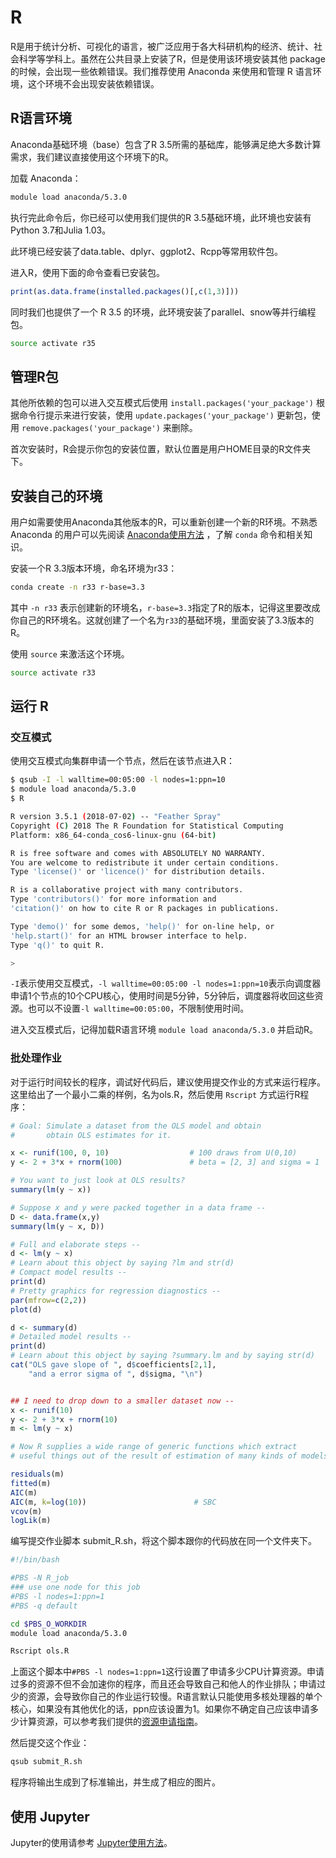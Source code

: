# R

R是用于统计分析、可视化的语言，被广泛应用于各大科研机构的经济、统计、社会科学等学科上。虽然在公共目录上安装了R，但是使用该环境安装其他 package 的时候，会出现一些依赖错误。我们推荐使用 Anaconda 来使用和管理 R 语言环境，这个环境不会出现安装依赖错误。

## R语言环境

Anaconda基础环境（base）包含了R 3.5所需的基础库，能够满足绝大多数计算需求，我们建议直接使用这个环境下的R。

加载 Anaconda：

```bash
module load anaconda/5.3.0
```

执行完此命令后，你已经可以使用我们提供的R 3.5基础环境，此环境也安装有Python 3.7和Julia 1.03。

此环境已经安装了data.table、dplyr、ggplot2、Rcpp等常用软件包。

进入R，使用下面的命令查看已安装包。

```r
print(as.data.frame(installed.packages()[,c(1,3)]))
```

同时我们也提供了一个 R 3.5 的环境，此环境安装了parallel、snow等并行编程包。

```bash
source activate r35
```

## 管理R包

其他所依赖的包可以进入交互模式后使用 `install.packages('your_package')` 根据命令行提示来进行安装，使用 `update.packages('your_package')` 更新包，使用 `remove.packages('your_package')` 来删除。

首次安装时，R会提示你包的安装位置，默认位置是用户HOME目录的R文件夹下。

## 安装自己的环境

用户如需要使用Anaconda其他版本的R，可以重新创建一个新的R环境。不熟悉 Anaconda 的用户可以先阅读 [Anaconda使用方法](python.md) ，了解 `conda` 命令和相关知识。

安装一个R 3.3版本环境，命名环境为r33：

```bash
conda create -n r33 r-base=3.3
```

其中 `-n r33` 表示创建新的环境名，`r-base=3.3`指定了R的版本，记得这里要改成你自己的R环境名。这就创建了一个名为`r33`的基础环境，里面安装了3.3版本的R。

使用 `source` 来激活这个环境。

```bash
source activate r33
```

## 运行 R

### 交互模式

使用交互模式向集群申请一个节点，然后在该节点进入R：

```bash
$ qsub -I -l walltime=00:05:00 -l nodes=1:ppn=10
$ module load anaconda/5.3.0
$ R

R version 3.5.1 (2018-07-02) -- "Feather Spray"
Copyright (C) 2018 The R Foundation for Statistical Computing
Platform: x86_64-conda_cos6-linux-gnu (64-bit)

R is free software and comes with ABSOLUTELY NO WARRANTY.
You are welcome to redistribute it under certain conditions.
Type 'license()' or 'licence()' for distribution details.

R is a collaborative project with many contributors.
Type 'contributors()' for more information and
'citation()' on how to cite R or R packages in publications.

Type 'demo()' for some demos, 'help()' for on-line help, or
'help.start()' for an HTML browser interface to help.
Type 'q()' to quit R.

>
```

`-I`表示使用交互模式，`-l walltime=00:05:00 -l nodes=1:ppn=10`表示向调度器申请1个节点的10个CPU核心，使用时间是5分钟，5分钟后，调度器将收回这些资源。也可以不设置`-l walltime=00:05:00`，不限制使用时间。

进入交互模式后，记得加载R语言环境 `module load anaconda/5.3.0` 并启动R。

### 批处理作业

对于运行时间较长的程序，调试好代码后，建议使用提交作业的方式来运行程序。这里给出了一个最小二乘的样例，名为ols.R，然后使用 `Rscript` 方式运行R程序：

```r
# Goal: Simulate a dataset from the OLS model and obtain
#       obtain OLS estimates for it.

x <- runif(100, 0, 10)                  # 100 draws from U(0,10)
y <- 2 + 3*x + rnorm(100)               # beta = [2, 3] and sigma = 1

# You want to just look at OLS results?
summary(lm(y ~ x))

# Suppose x and y were packed together in a data frame --
D <- data.frame(x,y)
summary(lm(y ~ x, D))

# Full and elaborate steps --
d <- lm(y ~ x)
# Learn about this object by saying ?lm and str(d)
# Compact model results --
print(d)
# Pretty graphics for regression diagnostics --
par(mfrow=c(2,2))
plot(d)

d <- summary(d)
# Detailed model results --
print(d)
# Learn about this object by saying ?summary.lm and by saying str(d)
cat("OLS gave slope of ", d$coefficients[2,1],
    "and a error sigma of ", d$sigma, "\n")


## I need to drop down to a smaller dataset now --
x <- runif(10)
y <- 2 + 3*x + rnorm(10)
m <- lm(y ~ x)

# Now R supplies a wide range of generic functions which extract
# useful things out of the result of estimation of many kinds of models.

residuals(m)
fitted(m)
AIC(m)
AIC(m, k=log(10))                        # SBC
vcov(m)
logLik(m)
```

编写提交作业脚本 submit_R.sh，将这个脚本跟你的代码放在同一个文件夹下。

```bash
#!/bin/bash

#PBS -N R_job
### use one node for this job
#PBS -l nodes=1:ppn=1
#PBS -q default

cd $PBS_O_WORKDIR
module load anaconda/5.3.0

Rscript ols.R
```

上面这个脚本中`#PBS -l nodes=1:ppn=1`这行设置了申请多少CPU计算资源。申请过多的资源不但不会加速你的程序，而且还会导致自己和他人的作业排队；申请过少的资源，会导致你自己的作业运行较慢。R语言默认只能使用多核处理器的单个核心，如果没有其他优化的话，ppn应该设置为1。如果你不确定自己应该申请多少计算资源，可以参考我们提供的[资源申请指南](../resources.md)。

然后提交这个作业：

```bash
qsub submit_R.sh
```

程序将输出生成到了标准输出，并生成了相应的图片。

## 使用 Jupyter

Jupyter的使用请参考 [Jupyter使用方法](jupyter.md)。
